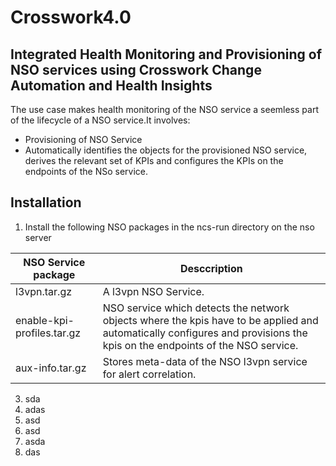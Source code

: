 # Crosswork4.0
## Integrated Health Monitoring and Provisioning of NSO services using Crosswork Change Automation and Health Insights

The use case makes health monitoring of the NSO service a seemless part of the lifecycle of a NSO service.It involves:
  - Provisioning of NSO Service
  - Automatically identifies the objects for the provisioned NSO service, derives the relevant set of KPIs and configures the KPIs on the endpoints of the NSo service.


## Installation
1. 	Install the following NSO packages in the ncs-run directory on the nso server

| NSO Service package  | Desccription |
| ------------- | ------------- |
| l3vpn.tar.gz  | A l3vpn NSO Service. |
| enable-kpi-profiles.tar.gz  | NSO service which detects the network objects where the kpis have to be applied and automatically configures and provisions the kpis on the endpoints of the NSO service.  |
| aux-info.tar.gz | Stores meta-data of the NSO l3vpn service for alert correlation.  |

3. 	sda
4. 	adas
5. 	asd
6. 	asd
7. 	asda
8. 	das
